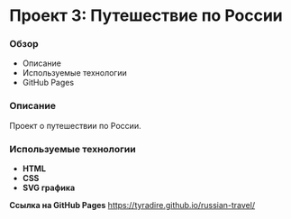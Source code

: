 # Проект 3: Путешествие по России

### Обзор
* Описание
* Используемые технологии
* GitHub Pages

### Описание

Проект о путешествии по России.

### Используемые технологии
* **HTML** 
* **CSS**
* **SVG графика**

**Ссылка на GitHub Pages**
https://tyradire.github.io/russian-travel/
